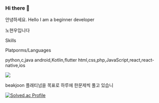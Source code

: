 ### Hi there 👋
안녕하세요.
Hello I am a beginner developer

노현우입니다

Skills

Platporms/Languages

python,c,java
android,Kotlin,flutter
html,css,php,JavaScript,react,react-native,ios


<picture>
  <source
    srcset="https://github-readme-stats.vercel.app/api?username=woorog&show_icons=true&theme=dark"
    media="(prefers-color-scheme: dark)"
  />
  <source
    srcset="https://github-readme-stats.vercel.app/api?username=woorog&show_icons=true"
    media="(prefers-color-scheme: light), (prefers-color-scheme: no-preference)"
  />
  <img src="https://github-readme-stats.vercel.app/api?username=woorog&show_icons=true" />
</picture>



beakjoon 플래티넘을 목표로 하루에 한문제씩 풀고 있습니



[![Solved.ac Profile](http://mazassumnida.wtf/api/v2/generate_badge?boj=shgusdncjstk)](https://solved.ac/shgusdncjstk/)


